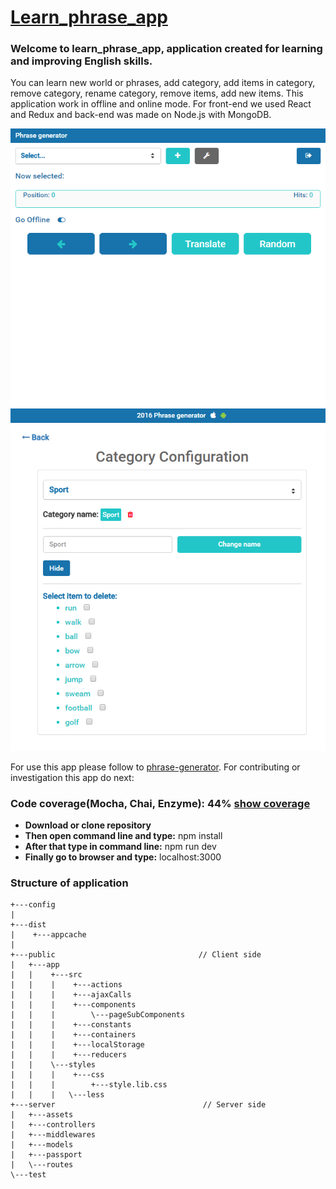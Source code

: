 # [Learn_phrase_app](https://phrase-generator.herokuapp.com)

### Welcome to learn_phrase_app, application created for learning and improving English skills.
You can learn new world or phrases, add category, add items in category, remove category, rename category, remove items, add new items.
This application work in offline and online mode. For front-end we used React and Redux and back-end was made on Node.js with MongoDB.

![Dashboard](/images/dashboard.png)
![Category configuration](/images/categories_configure.png)

For use this app please follow to [phrase-generator](https://phrase-generator.herokuapp.com).
For contributing or investigation this app do next:
### Code coverage(Mocha, Chai, Enzyme): 44% [show coverage](http://www.awesomescreenshot.com/image/2192875/de678037e2eb41e3908be6d9ad7a0c72)
* **Download or clone repository**
* **Then open command line and type:** npm install
* **After that type in command line:** npm run dev
* **Finally go to browser and type:** localhost:3000

### Structure of application
```
+---config
|   
+---dist
|    +---appcache
|
+---public                                // Client side
|   +---app
|   |    +---src
|   |    |    +---actions
|   |    |    +---ajaxCalls
|   |    |    +---components
|   |    |        \---pageSubComponents
|   |    |    +---constants
|   |    |    +---containers
|   |    |    +---localStorage
|   |    |    +---reducers
|   |    \---styles
|   |    |    +---css
|   |    |        +---style.lib.css           
|   |    |   \---less
+---server                                 // Server side                          
|   +---assets
|   +---controllers
|   +---middlewares
|   +---models
|   +---passport
|   \---routes
\---test
```
